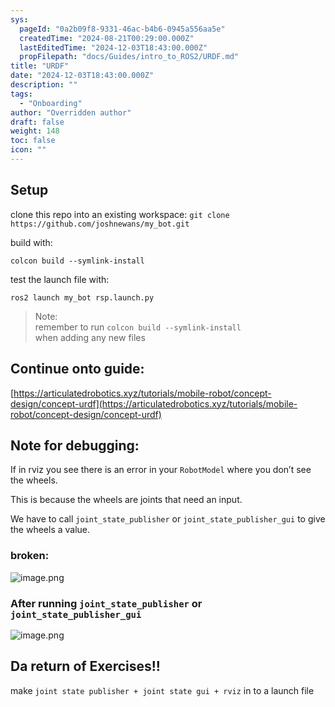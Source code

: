 ```yaml
---
sys:
  pageId: "0a2b09f8-9331-46ac-b4b6-0945a556aa5e"
  createdTime: "2024-08-21T00:29:00.000Z"
  lastEditedTime: "2024-12-03T18:43:00.000Z"
  propFilepath: "docs/Guides/intro_to_ROS2/URDF.md"
title: "URDF"
date: "2024-12-03T18:43:00.000Z"
description: ""
tags:
  - "Onboarding"
author: "Overridden author"
draft: false
weight: 148
toc: false
icon: ""
---
```


## Setup

clone this repo into an existing workspace:
`git clone https://github.com/joshnewans/my_bot.git`

build with:

`colcon build --symlink-install`

test the launch file with:

`ros2 launch my_bot rsp.launch.py`

> Note:  
> remember to run `colcon build --symlink-install`  
> when adding any new files

## Continue onto guide:

[https://articulatedrobotics.xyz/tutorials/mobile-robot/concept-design/concept-urdf](https://articulatedrobotics.xyz/tutorials/mobile-robot/concept-design/concept-urdf)

## Note for debugging:

If in rviz you see there is an error in your `RobotModel` where you don’t see the wheels.

This is because the wheels are joints that need an input. 

We have to call `joint_state_publisher` or `joint_state_publisher_gui` to give the wheels a value.

### broken:

![image.png](https://prod-files-secure.s3.us-west-2.amazonaws.com/d518164a-d88e-44d1-a4ee-3adb3bd8bce0/96a1d089-1f17-4dbf-8563-f2aef56a4d37/image.png?X-Amz-Algorithm=AWS4-HMAC-SHA256&X-Amz-Content-Sha256=UNSIGNED-PAYLOAD&X-Amz-Credential=ASIAZI2LB466UR33V6QK%2F20250319%2Fus-west-2%2Fs3%2Faws4_request&X-Amz-Date=20250319T200900Z&X-Amz-Expires=3600&X-Amz-Security-Token=IQoJb3JpZ2luX2VjEB8aCXVzLXdlc3QtMiJHMEUCIQDwPsW2QKapweM%2Bri%2FxuexjEo9%2FLjNzl4VUe2Y4ayYb3gIgFSZCt%2BUBPjbaKd8tWAqqHUkOlp5u%2BkFWGwHD0C0fyFwq%2FwMIeBAAGgw2Mzc0MjMxODM4MDUiDKj%2BHbbdOc%2FL%2BYbL0yrcA%2BOM59XI6PNIKSOlzEZcHFasynxWdnJjiTaOM04N1ZOI%2BxliwpKoLt05u6uMxoJ8Ga%2BS2WpabCGLnqR%2BFRBwIgDKz8WFFVib0rR5bK%2B9bzyNqgI12NLL3%2B39AhJ%2FoY5LFYMdGAKV8T%2FSWmjuvWWiRw%2F%2FLJhp8DwOogR5dA8d2Cqzep7A1LhtttrPeRGbZOEVLHkk0D8y2MXZh9qhG7E6cbyZqlkaw1yU2LMwnVP5MbV7ZKngMVY5VHV3WscjY9Y8qhXVHRGSs6tn8HtZwX%2FvFF9iufGIOoT9YPkffRBzrQS6SfnCfZli6yAqjSW2fZ5wTSnJ9R5jha5Q9wfR5VW6KozjPT76PiBMY5HGXb%2BQl6aRP8lmqNedOj9Yg6o9Za3W0WPvincU6Z8%2B5dbfI%2FLnnN%2Bnn3MipcQ6ocy3y2uoOv0OXU%2FXTpvcxxHx0Cbg9rIksf8a5nu1XQ73Ma3kbS03ocr1za6yedNEyNCZEzEzO7jTPEi8DxQWRYcJLTP103FKHoJBVZaUTu6yx1n%2F7h7PB7EdzL5960zDVjAb17ZjEA20NSYlU2sqT3aJzN1J9T8KUSXqnku99J0te9GpWsUWHZ%2BI5ty3Gfo0td%2FGNKyGekZgsJgDpvS7eDt33LTsMMS8674GOqUBLcYvMlyB7cvd%2BMWyF%2B8foiwFb5yKBGqAYEzf%2BjSuei%2Fjw%2Fnb4j9Y%2BNUvWPimYI2F2WUiJBCVYOAwZ1ayWs7tq2S9CPFPrMb63OP5XNiloz%2FIqQVnTXYqJGDim%2FHetcZ1Ig5nkC6WBfTH9hJnpeE2lcgFbln%2Bio5oI0UaxC4FgJUahrfvoSXIfIZMvmZis8gtBzeZeYCg3M1P5o7mmGAPlfM%2BePdY&X-Amz-Signature=2587557498b77cb60db2e851e52c2f03f447ac8855d8715ccea895fce7db44d8&X-Amz-SignedHeaders=host&x-id=GetObject)

### After running `joint_state_publisher` or `joint_state_publisher_gui`

![image.png](https://prod-files-secure.s3.us-west-2.amazonaws.com/d518164a-d88e-44d1-a4ee-3adb3bd8bce0/130c99c7-1b0b-4031-9953-844fc3950ff4/image.png?X-Amz-Algorithm=AWS4-HMAC-SHA256&X-Amz-Content-Sha256=UNSIGNED-PAYLOAD&X-Amz-Credential=ASIAZI2LB466UR33V6QK%2F20250319%2Fus-west-2%2Fs3%2Faws4_request&X-Amz-Date=20250319T200900Z&X-Amz-Expires=3600&X-Amz-Security-Token=IQoJb3JpZ2luX2VjEB8aCXVzLXdlc3QtMiJHMEUCIQDwPsW2QKapweM%2Bri%2FxuexjEo9%2FLjNzl4VUe2Y4ayYb3gIgFSZCt%2BUBPjbaKd8tWAqqHUkOlp5u%2BkFWGwHD0C0fyFwq%2FwMIeBAAGgw2Mzc0MjMxODM4MDUiDKj%2BHbbdOc%2FL%2BYbL0yrcA%2BOM59XI6PNIKSOlzEZcHFasynxWdnJjiTaOM04N1ZOI%2BxliwpKoLt05u6uMxoJ8Ga%2BS2WpabCGLnqR%2BFRBwIgDKz8WFFVib0rR5bK%2B9bzyNqgI12NLL3%2B39AhJ%2FoY5LFYMdGAKV8T%2FSWmjuvWWiRw%2F%2FLJhp8DwOogR5dA8d2Cqzep7A1LhtttrPeRGbZOEVLHkk0D8y2MXZh9qhG7E6cbyZqlkaw1yU2LMwnVP5MbV7ZKngMVY5VHV3WscjY9Y8qhXVHRGSs6tn8HtZwX%2FvFF9iufGIOoT9YPkffRBzrQS6SfnCfZli6yAqjSW2fZ5wTSnJ9R5jha5Q9wfR5VW6KozjPT76PiBMY5HGXb%2BQl6aRP8lmqNedOj9Yg6o9Za3W0WPvincU6Z8%2B5dbfI%2FLnnN%2Bnn3MipcQ6ocy3y2uoOv0OXU%2FXTpvcxxHx0Cbg9rIksf8a5nu1XQ73Ma3kbS03ocr1za6yedNEyNCZEzEzO7jTPEi8DxQWRYcJLTP103FKHoJBVZaUTu6yx1n%2F7h7PB7EdzL5960zDVjAb17ZjEA20NSYlU2sqT3aJzN1J9T8KUSXqnku99J0te9GpWsUWHZ%2BI5ty3Gfo0td%2FGNKyGekZgsJgDpvS7eDt33LTsMMS8674GOqUBLcYvMlyB7cvd%2BMWyF%2B8foiwFb5yKBGqAYEzf%2BjSuei%2Fjw%2Fnb4j9Y%2BNUvWPimYI2F2WUiJBCVYOAwZ1ayWs7tq2S9CPFPrMb63OP5XNiloz%2FIqQVnTXYqJGDim%2FHetcZ1Ig5nkC6WBfTH9hJnpeE2lcgFbln%2Bio5oI0UaxC4FgJUahrfvoSXIfIZMvmZis8gtBzeZeYCg3M1P5o7mmGAPlfM%2BePdY&X-Amz-Signature=952f615e83f1b2b4d3340559546ee8a3697845a9a88f1a298b5a5953cdbbd0bf&X-Amz-SignedHeaders=host&x-id=GetObject)

## Da return of Exercises!!

make `joint state publisher + joint state gui + rviz` in to a launch file

